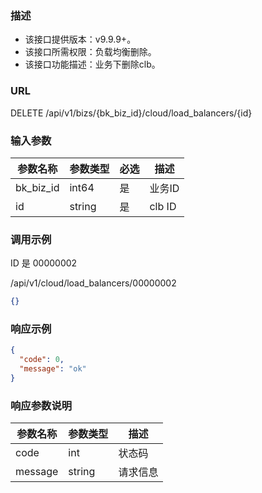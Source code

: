 ### 描述

- 该接口提供版本：v9.9.9+。
- 该接口所需权限：负载均衡删除。
- 该接口功能描述：业务下删除clb。

### URL

DELETE /api/v1/bizs/{bk_biz_id}/cloud/load_balancers/{id}

### 输入参数

| 参数名称      | 参数类型   | 必选 | 描述     |
|-----------|--------|----|--------|
| bk_biz_id | int64  | 是  | 业务ID   |
| id        | string | 是  | clb ID |

### 调用示例

ID 是 00000002

/api/v1/cloud/load_balancers/00000002

```json
{}
```

### 响应示例

```json
{
  "code": 0,
  "message": "ok"
}
```

### 响应参数说明

| 参数名称    | 参数类型   | 描述   |
|---------|--------|------|
| code    | int    | 状态码  |
| message | string | 请求信息 |
